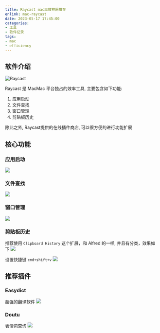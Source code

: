 ```yaml
---
title: Raycast mac高效神器推荐
enlink: mac-raycast
date: 2023-05-17 17:45:00
categories:
- 工具
- 软件记录
tags:
- mac
- efficiency
---
```


## 软件介绍

![Raycast](https://img.saodiyang.com/picgo_qiniu202305171806863.png)

Raycast 是 MacMac 平台独占的效率工具, 主要包含如下功能:
1. 应用启动
2. 文件查找
3. 窗口管理
4. 剪贴板历史

除此之外, Raycast提供的在线插件商店, 可以很方便的进行功能扩展

## 核心功能

### 应用启动

![](https://img.saodiyang.com/picgo_qiniu202305172245860.png)

### 文件查找
![](https://img.saodiyang.com/picgo_qiniu202305172249647.png)

### 窗口管理
![](https://img.saodiyang.com/picgo_qiniu202305172251703.png)

### 剪贴板历史

推荐使用 `Clipboard History` 这个扩展，和 Alfred 的一样, 并且有分类，效果如下
![](https://img.saodiyang.com/picgo_qiniu202305181002644.png)

设置快捷键 `cmd+shift+v`
![](https://img.saodiyang.com/picgo_qiniu202305181052831.png)

## 推荐插件

### Easydict
超强的翻译软件
![](https://img.saodiyang.com/picgo_qiniu202305172258408.png)

### Doutu
表情包查询
![](https://img.saodiyang.com/picgo_qiniu202305172300474.png)
